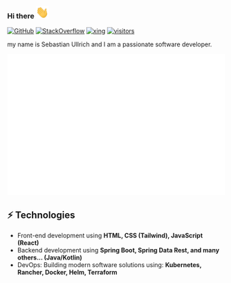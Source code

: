 ### Hi there <img src="https://raw.githubusercontent.com/ABSphreak/ABSphreak/master/gifs/Hi.gif" width="30px"></h2>

[![GitHub](https://img.shields.io/badge/FollowMe-sullrich84-blue?style=flat&logo=github)](https://github.com/sullrich84)
[![StackOverflow](https://img.shields.io/badge/FollowMe-Sebastian_Ullrich-orange?style=flat&logo=stackoverflow)](https://stackoverflow.com/users/871550/sebastian-ullrich)
[![xing](https://img.shields.io/badge/FollowMe-Sebastian_Ullrich-green?style=flat&logo=xing)](https://www.xing.com/profile/Sebastian_Ullrich23)
[![visitors](https://visitor-badge.laobi.icu/badge?page_id=sullrich84.sullrich84)](https://github.com/sullrich84)

my name is Sebastian Ullrich and I am a passionate software developer.

![Metrics](/metrics.plugin.isocalendar.fullyear.svg)

## ⚡ Technologies
- Front-end development using **HTML, CSS (Tailwind), JavaScript (React)**
- Backend development using **Spring Boot, Spring Data Rest, and many others... (Java/Kotlin)**
- DevOps: Building modern software solutions using: **Kubernetes, Rancher, Docker, Helm, Terraform**

